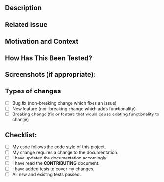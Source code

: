 ## Description
<!---
Your title should be concise. And this section should be more thorough.
-->

## Related Issue
<!---
Starting with an open issue is a great way to make sure your requested changes
are understood and follow the intended purpose of the repo. It would not be fun
to write up a whole new feature and find out that it's a hard no after writing a
bunch of code.

- If suggesting a new feature or change, discuss it in an issue first
- If fixing a bug, there should be an issue describing it with steps to reproduce
 
 Please link to the issue here:
 -->

## Motivation and Context
<!--- Why is this change required? What problem does it solve? -->

## How Has This Been Tested?
<!--- 
Good testing gives reviewers confidence!

Please describe in detail how you tested your changes.
Include details of your testing environment, and the tests you ran to
see how your change affects other areas of the code, etc.
-->

## Screenshots (if appropriate):

## Types of changes
<!--- What types of changes does your code introduce? Put an `x` in all the boxes that apply: -->
- [ ] Bug fix (non-breaking change which fixes an issue)
- [ ] New feature (non-breaking change which adds functionality)
- [ ] Breaking change (fix or feature that would cause existing functionality to change)

## Checklist:
<!--- Go over all the following points, and put an `x` in all the boxes that apply. -->
<!--- If you're unsure about any of these, don't hesitate to ask. We're here to help! -->
- [ ] My code follows the code style of this project.
- [ ] My change requires a change to the documentation.
- [ ] I have updated the documentation accordingly.
- [ ] I have read the **CONTRIBUTING** document.
- [ ] I have added tests to cover my changes.
- [ ] All new and existing tests passed.

